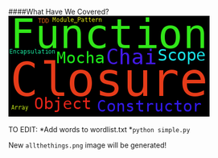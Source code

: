 ####What Have We Covered?
![](https://raw.githubusercontent.com/devleague/cohort5-course-coverage/master/images/allthethings.png)

TO EDIT:
*Add words to wordlist.txt
*`python simple.py`


New `allthethings.png` image will be generated!